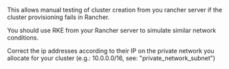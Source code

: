 This allows manual testing of cluster creation from you rancher server if the cluster provisioning fails in Rancher.

You should use RKE from your Rancher server to simulate similar network conditions.

Correct the ip addresses according to their IP on the private network you allocate for your cluster (e.g.: 10.0.0.0/16, see: "private_network_subnet")